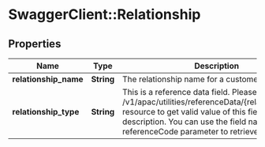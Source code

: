 # SwaggerClient::Relationship

## Properties
Name | Type | Description | Notes
------------ | ------------- | ------------- | -------------
**relationship_name** | **String** | The relationship name for a customer | [optional] 
**relationship_type** | **String** | This is a reference data field. Please use /v1/apac/utilities/referenceData/{relationshipType} resource to get valid value of this field with description. You can use the field name as the referenceCode parameter to retrieve the values. | [optional] 

